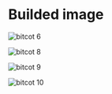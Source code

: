 # Builded image

![bitcot 6](https://github.com/sandypraba/Bitcot-Technologies/assets/118245606/55fc72ed-05a1-465d-9e27-9d028dcfa508)

![bitcot 8](https://github.com/sandypraba/Bitcot-Technologies/assets/118245606/1ffad25b-e796-48e1-89d0-94726a990925)

![bitcot 9](https://github.com/sandypraba/Bitcot-Technologies/assets/118245606/afc1998f-121f-446b-87ab-0bd37b00d67d)

![bitcot 10](https://github.com/sandypraba/Bitcot-Technologies/assets/118245606/3c9b9b59-0181-41cb-9515-b280350d2fa7)
